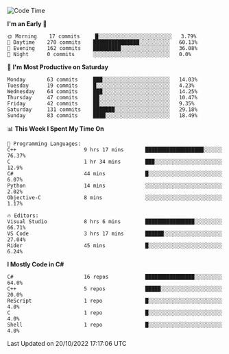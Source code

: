 <!--START_SECTION:waka-->
![Code Time](http://img.shields.io/badge/Code%20Time-867%20hrs%2056%20mins-blue)

**I'm an Early 🐤** 

```text
🌞 Morning    17 commits     █░░░░░░░░░░░░░░░░░░░░░░░░   3.79% 
🌆 Daytime    270 commits    ███████████████░░░░░░░░░░   60.13% 
🌃 Evening    162 commits    █████████░░░░░░░░░░░░░░░░   36.08% 
🌙 Night      0 commits      ░░░░░░░░░░░░░░░░░░░░░░░░░   0.0%

```
📅 **I'm Most Productive on Saturday** 

```text
Monday       63 commits     ███░░░░░░░░░░░░░░░░░░░░░░   14.03% 
Tuesday      19 commits     █░░░░░░░░░░░░░░░░░░░░░░░░   4.23% 
Wednesday    64 commits     ███░░░░░░░░░░░░░░░░░░░░░░   14.25% 
Thursday     47 commits     ██░░░░░░░░░░░░░░░░░░░░░░░   10.47% 
Friday       42 commits     ██░░░░░░░░░░░░░░░░░░░░░░░   9.35% 
Saturday     131 commits    ███████░░░░░░░░░░░░░░░░░░   29.18% 
Sunday       83 commits     ████░░░░░░░░░░░░░░░░░░░░░   18.49%

```


📊 **This Week I Spent My Time On** 

```text
💬 Programming Languages: 
C++                      9 hrs 17 mins       ███████████████████░░░░░░   76.37% 
C                        1 hr 34 mins        ███░░░░░░░░░░░░░░░░░░░░░░   12.9% 
C#                       44 mins             █░░░░░░░░░░░░░░░░░░░░░░░░   6.07% 
Python                   14 mins             ░░░░░░░░░░░░░░░░░░░░░░░░░   2.02% 
Objective-C              8 mins              ░░░░░░░░░░░░░░░░░░░░░░░░░   1.17%

🔥 Editors: 
Visual Studio            8 hrs 6 mins        ████████████████░░░░░░░░░   66.71% 
VS Code                  3 hrs 17 mins       ██████░░░░░░░░░░░░░░░░░░░   27.04% 
Rider                    45 mins             █░░░░░░░░░░░░░░░░░░░░░░░░   6.24%

```

**I Mostly Code in C#** 

```text
C#                       16 repos            ████████████████░░░░░░░░░   64.0% 
C++                      5 repos             █████░░░░░░░░░░░░░░░░░░░░   20.0% 
ReScript                 1 repo              █░░░░░░░░░░░░░░░░░░░░░░░░   4.0% 
C                        1 repo              █░░░░░░░░░░░░░░░░░░░░░░░░   4.0% 
Shell                    1 repo              █░░░░░░░░░░░░░░░░░░░░░░░░   4.0%

```



 Last Updated on 20/10/2022 17:17:06 UTC
<!--END_SECTION:waka-->

